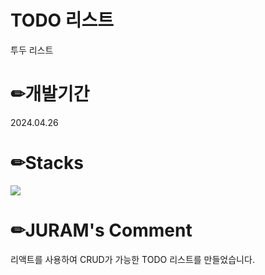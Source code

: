 # TODO 리스트
투두 리스트

# ✏개발기간
2024.04.26

# ✏Stacks
 <img src="https://img.shields.io/badge/React-61DAFB?style=for-the-badge&logo=React&logoColor=white">

# ✏JURAM's Comment
리액트를 사용하여 CRUD가 가능한 TODO 리스트를 만들었습니다.

